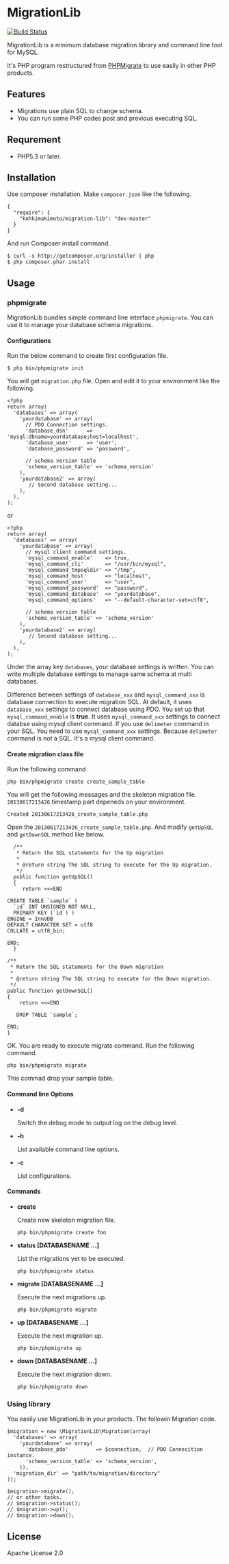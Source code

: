 # MigrationLib

[![Build Status](https://travis-ci.org/kohkimakimoto/migration-lib.png?branch=master)](https://travis-ci.org/kohkimakimoto/migration-lib)

MigrationLib is a minimum database migration library and command line tool for MySQL.

It's PHP program restructured from [PHPMigrate](https://github.com/kohkimakimoto/phpmigrate) to use easily in other PHP products.

## Features

  * Migrations use plain SQL to change schema.
  * You can run some PHP codes post and previous executing SQL.

## Requrement

  * PHP5.3 or later.

## Installation

Use composer installation. Make `composer.json` like the following.

    {
      "require": {
        "kohkimakimoto/migration-lib": "dev-master"
      }
    }

And run Composer install command.

    $ curl -s http://getcomposer.org/installer | php
    $ php composer.phar install

## Usage

### phpmigrate 

MigrationLib bundles simple command line interface `phpmigrate`.
You can use it to manage your database schema migrations.

#### Configurations

Run the below command to create first configuration file.

    $ php bin/phpmigrate init

You will get `migration.php` file. Open and edit it to your environment like the following.

    <?php
    return array(
      'databases' => array(
        'yourdatabase' => array(
          // PDO Connection settings.
          'database_dsn'      => 'mysql:dbname=yourdatabase;host=localhost',
          'database_user'     => 'user',
          'database_password' => 'password',
    
          // schema version table
          'schema_version_table' => 'schema_version'
        ),
        'yourdatabase2' => array(
           // Second database setting...
        ),
      ),
    );

or 

    <?php
    return array(
      'databases' => array(
        'yourdatabase' => array(
          // mysql client command settings.
          'mysql_command_enable'    => true,
          'mysql_command_cli'       => "/usr/bin/mysql",
          'mysql_command_tmpsqldir' => "/tmp",
          'mysql_command_host'      => "localhost",
          'mysql_command_user'      => "user",
          'mysql_command_password'  => "password",
          'mysql_command_database'  => "yourdatabase",
          'mysql_command_options'   => "--default-character-set=utf8",
    
          // schema version table
          'schema_version_table' => 'schema_version'
        ),
        'yourdatabase2' => array(
           // Second database setting...
        ),
      ),
    );

Under the array key `databases`, your database settings is written. 
You can write multiple database settings to manage same schema at multi databases.

Difference between settings of `database_xxx` and `mysql_command_xxx` is database connection to execute migration SQL.
At default, it uses `database_xxx` settings to connect database using PDO.
You set up that `mysql_command_enable` is **true**. It uses `mysql_command_xxx` settings to connect databse using mysql client command.
If you use `delimeter` command in your SQL. You need to use `mysql_command_xxx` settings. Because `delimeter` command is not a SQL.
It's a mysql client command.


#### Create migration class file

Run the following command

    php bin/phpmigrate create create_sample_table

You will get the following messages and the skeleton migration file.
`20130617213426` timestamp part depeneds on your environment.

    Created 20130617213426_create_sample_table.php

Open the `20130617213426_create_sample_table.php`. And modify `getUpSQL` and `getDownSQL` method like below.



      /**
       * Return the SQL statements for the Up migration
       *
       * @return string The SQL string to execute for the Up migration.
       */
      public function getUpSQL()
      {
         return <<<END

    CREATE TABLE `sample` (
      `id` INT UNSIGNED NOT NULL,
      PRIMARY KEY (`id`) )
    ENGINE = InnoDB
    DEFAULT CHARACTER SET = utf8
    COLLATE = utf8_bin;

    END;
      }

    /**
     * Return the SQL statements for the Down migration
     *
     * @return string The SQL string to execute for the Down migration.
     */
    public function getDownSQL()
    {
        return <<<END

       DROP TABLE `sample`;

    END;
    }

OK. You are ready to execute migrate command. Run the following command.

    php bin/phpmigrate migrate

This commad drop your sample table.

#### Command line Options

  * **-d**

    Switch the debug mode to output log on the debug level.

  * **-h**

    List available command line options.


  * **-c**

    List configurations.

#### Commands

  * **create**

    Create new skeleton migration file.

        php bin/phpmigrate create foo

  * **status [DATABASENAME ...]**

    List the migrations yet to be executed.

        php bin/phpmigrate status

  * **migrate [DATABASENAME ...]**

    Execute the next migrations up.

        php bin/phpmigrate migrate

  * **up [DATABASENAME ...]**

    Execute the next migration up.

        php bin/phpmigrate up

  * **down [DATABASENAME ...]**

    Execute the next migration down.

        php bin/phpmigrate down

### Using library 

You easily use MigrationLib in your products. The followin Migration code.

    $migration = new \MigrationLib\Migration(array(
      'databases' => array(
        'yourdatabase' => array(
          'database_pdo'         => $connection,  // PDO Connecition instance.
          'schema_version_table' => 'schema_version',
        )),
      'migration_dir' => "path/to/migration/directory"
    ));
    
    $migration->migrate();
    // or other tasks.
    // $migration->status();
    // $migration->up();
    // $migration->down();






## License

  Apache License 2.0




